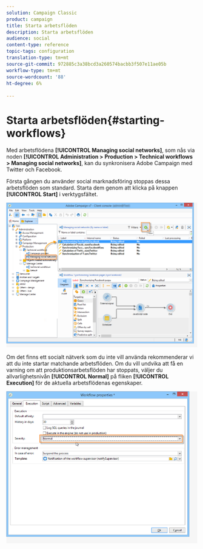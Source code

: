 ```yaml
---
solution: Campaign Classic
product: campaign
title: Starta arbetsflöden
description: Starta arbetsflöden
audience: social
content-type: reference
topic-tags: configuration
translation-type: tm+mt
source-git-commit: 972885c3a38bcd3a260574bacbb3f507e11ae05b
workflow-type: tm+mt
source-wordcount: '88'
ht-degree: 6%

---
```



# Starta arbetsflöden{#starting-workflows}

Med arbetsflödena **[!UICONTROL Managing social networks]**, som nås via noden **[!UICONTROL Administration > Production > Technical workflows > Managing social networks]**, kan du synkronisera Adobe Campaign med Twitter och Facebook.

Första gången du använder social marknadsföring stoppas dessa arbetsflöden som standard. Starta dem genom att klicka på knappen **[!UICONTROL Start]** i verktygsfältet.

![](assets/social_start_workflows.png)

Om det finns ett socialt nätverk som du inte vill använda rekommenderar vi att du inte startar matchande arbetsflöden. Om du vill undvika att få en varning om att produktionsarbetsflöden har stoppats, väljer du allvarlighetsnivån **[!UICONTROL Normal]** på fliken **[!UICONTROL Execution]** för de aktuella arbetsflödenas egenskaper.

![](assets/social_start_workflows2.png)


